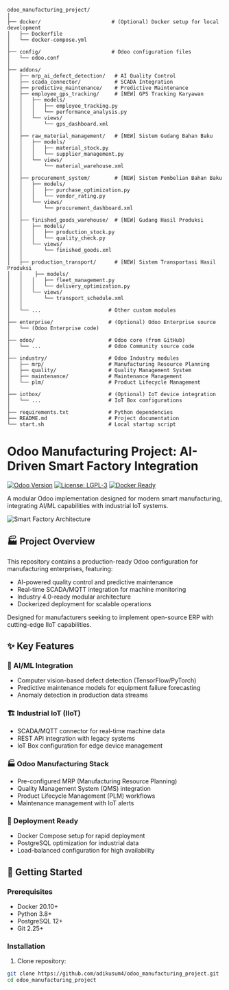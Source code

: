 ```
odoo_manufacturing_project/
│
├── docker/                       # (Optional) Docker setup for local development
│   ├── Dockerfile
│   └── docker-compose.yml
│
├── config/                       # Odoo configuration files
│   └── odoo.conf
│
├── addons/
│   ├── mrp_ai_defect_detection/   # AI Quality Control
│   ├── scada_connector/           # SCADA Integration
│   ├── predictive_maintenance/    # Predictive Maintenance
│   ├── employee_gps_tracking/     # [NEW] GPS Tracking Karyawan
│   │   ├── models/
│   │   │   ├── employee_tracking.py
│   │   │   └── performance_analysis.py
│   │   └── views/
│   │       └── gps_dashboard.xml
│   │
│   ├── raw_material_management/   # [NEW] Sistem Gudang Bahan Baku
│   │   ├── models/
│   │   │   ├── material_stock.py
│   │   │   └── supplier_management.py
│   │   └── views/
│   │       └── material_warehouse.xml
│   │
│   ├── procurement_system/        # [NEW] Sistem Pembelian Bahan Baku
│   │   ├── models/
│   │   │   ├── purchase_optimization.py
│   │   │   └── vendor_rating.py
│   │   └── views/
│   │       └── procurement_dashboard.xml
│   │
│   ├── finished_goods_warehouse/  # [NEW] Gudang Hasil Produksi
│   │   ├── models/
│   │   │   ├── production_stock.py
│   │   │   └── quality_check.py
│   │   └── views/
│   │       └── finished_goods.xml
│   │
│   ├── production_transport/      # [NEW] Sistem Transportasi Hasil Produksi
│   │    ├── models/
│   │   │   ├── fleet_management.py
│   │   │   └── delivery_optimization.py
│   │   └── views/
│   │       └── transport_schedule.xml
│   │
│   └── ...                      # Other custom modules
│
├── enterprise/                  # (Optional) Odoo Enterprise source
│   └── (Odoo Enterprise code)
│
├── odoo/                        # Odoo core (from GitHub)
│   └── ...                      # Odoo Community source code
│
├── industry/                    # Odoo Industry modules
│   ├── mrp/                     # Manufacturing Resource Planning
│   ├── quality/                 # Quality Management System
│   ├── maintenance/             # Maintenance Management
│   └── plm/                     # Product Lifecycle Management
│
├── iotbox/                      # (Optional) IoT device integration
│   └── ...                      # IoT Box configurations
│
├── requirements.txt             # Python dependencies
├── README.md                    # Project documentation
└── start.sh                     # Local startup script
```

# Odoo Manufacturing Project: AI-Driven Smart Factory Integration

[![Odoo Version](https://img.shields.io/badge/Odoo-16.0%2B-blue)](https://www.odoo.com)
[![License: LGPL-3](https://img.shields.io/badge/License-LGPL--3-green)](https://www.gnu.org/licenses/lgpl-3.0.en.html)
[![Docker Ready](https://img.shields.io/badge/Docker-Ready-2496ED)](https://www.docker.com)

A modular Odoo implementation designed for modern smart manufacturing, integrating AI/ML capabilities with industrial IoT systems.

![Smart Factory Architecture](https://via.placeholder.com/800x400.png?text=Smart+Factory+Integration+Diagram)

## 🏭 Project Overview

This repository contains a production-ready Odoo configuration for manufacturing enterprises, featuring:

- AI-powered quality control and predictive maintenance
- Real-time SCADA/MQTT integration for machine monitoring
- Industry 4.0-ready modular architecture
- Dockerized deployment for scalable operations

Designed for manufacturers seeking to implement open-source ERP with cutting-edge IIoT capabilities.

## ✨ Key Features

### 🤖 AI/ML Integration
- Computer vision-based defect detection (TensorFlow/PyTorch)
- Predictive maintenance models for equipment failure forecasting
- Anomaly detection in production data streams

### 🏗️ Industrial IoT (IIoT)
- SCADA/MQTT connector for real-time machine data
- REST API integration with legacy systems
- IoT Box configuration for edge device management

### 🏭 Odoo Manufacturing Stack
- Pre-configured MRP (Manufacturing Resource Planning)
- Quality Management System (QMS) integration
- Product Lifecycle Management (PLM) workflows
- Maintenance management with IoT alerts

### 🐳 Deployment Ready
- Docker Compose setup for rapid deployment
- PostgreSQL optimization for industrial data
- Load-balanced configuration for high availability

## 🚀 Getting Started

### Prerequisites
- Docker 20.10+
- Python 3.8+
- PostgreSQL 12+
- Git 2.25+

### Installation

1. Clone repository:
```bash
git clone https://github.com/adikusum4/odoo_manufacturing_project.git
cd odoo_manufacturing_project
